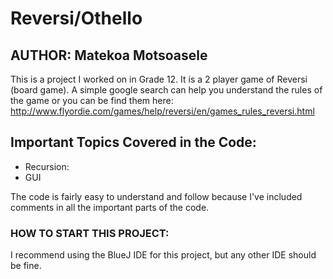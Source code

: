 # Reversi/Othello
## AUTHOR: Matekoa Motsoasele
This is a project I worked on in Grade 12. It is a 2 player game of Reversi (board game). A simple google search can help you understand the rules of the game or you can be find them here: http://www.flyordie.com/games/help/reversi/en/games_rules_reversi.html

## Important Topics Covered in the Code:
 - Recursion: 
 - GUI
 
The code is fairly easy to understand and follow because I've included comments in all the important parts of the code.

### HOW TO START THIS PROJECT: 
I recommend using the BlueJ IDE for this project, but any other IDE should be fine.
